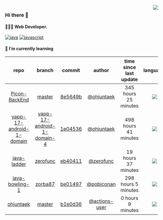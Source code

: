 <img align="right" src="https://github-readme-stats.vercel.app/api?username=ohjuntaek&show_icons=true&hide_title=true" />

### Hi there 👋

#### 🧑🏻‍💻  Web Developer. 

[![java](http://img.shields.io/badge/-java-black?style=flat-square&logo=)](#) 
[![javascript](http://img.shields.io/badge/-javascript-darkgray?style=flat-square&logo=)](#) 


<!--
**ohjuntaek/ohjuntaek** is a ✨ _special_ ✨ repository because its `README.md` (this file) appears on your GitHub profile.

Here are some ideas to get you started:

- 🔭 I’m currently working on ...
- 🌱 I’m currently learning ...
- 👯 I’m looking to collaborate on ...
- 🤔 I’m looking for help with ...
- 💬 Ask me about ...
- 📫 How to reach me: ...
- 😄 Pronouns: ...
- ⚡ Fun fact: ...
-->

#### 🌱 I’m currently learning

| repo | branch | commit | author | time since last update | language |
|:---:|:---:|:---:|:---:|:---:|:---:|
| [Picon-BackEnd](https://github.com/Rayoungji/Picon-BackEnd) | [master](https://github.com/Rayoungji/Picon-BackEnd/tree/master) |[8e5649b](https://github.com/Rayoungji/Picon-BackEnd/commit/8e5649bcb046e4d7945f286a5c745211b39f8d95) | [@ohjuntaek](https://github.com/ohjuntaek) |345 hours 25 minutes | ![](https://img.shields.io/badge/language-Java-default.svg?style=flat-square)|
| [yapp-17-android-1-domain](https://github.com/ohjuntaek/yapp-17-android-1-domain) | [yapp-17-android-1-domain-4](https://github.com/ohjuntaek/yapp-17-android-1-domain/tree/yapp-17-android-1-domain-4) |[1e04536](https://github.com/ohjuntaek/yapp-17-android-1-domain/commit/1e0453650b76d633401b523c89836e3953be9b10) | [@ohjuntaek](https://github.com/ohjuntaek) |498 hours 41 minutes | ![](https://img.shields.io/badge/language-unknown-default.svg?style=flat-square)|
| [java-ladder](https://github.com/ohjuntaek/java-ladder) | [zerofunc](https://github.com/ohjuntaek/java-ladder/tree/zerofunc) |[eb40411](https://github.com/ohjuntaek/java-ladder/commit/eb404117adb045a471596ce47b3b7d24177f96e7) | [@zerofunc](https://github.com/zerofunc) |19 hours 37 minutes | ![](https://img.shields.io/badge/language-Java-default.svg?style=flat-square)|
| [java-bowling-1](https://github.com/ohjuntaek/java-bowling-1) | [zorba87](https://github.com/ohjuntaek/java-bowling-1/tree/zorba87) |[be01497](https://github.com/ohjuntaek/java-bowling-1/commit/be01497328c8d835fb6998ab595de25864bcecf7) | [@pobiconan](https://github.com/pobiconan) |298 hours 5 minutes | ![](https://img.shields.io/badge/language-Java-default.svg?style=flat-square)|
| [ohjuntaek](https://github.com/ohjuntaek/ohjuntaek) | [master](https://github.com/ohjuntaek/ohjuntaek/tree/master) |[b1e0d36](https://github.com/ohjuntaek/ohjuntaek/commit/b1e0d36132d3052fa1720729e8b50c762faa9ae2) | [@actions-user](https://github.com/actions-user) |0 hours 9 minutes | ![](https://img.shields.io/badge/language-Go-default.svg?style=flat-square)|



